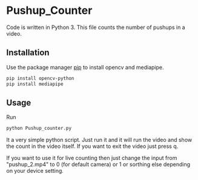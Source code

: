 # Pushup_Counter

Code is written in Python 3. This file counts the number of pushups in a video.

## Installation


Use the package manager [pip](https://pip.pypa.io/en/stable/) to install opencv and mediapipe.

```bash
pip install opencv-python
pip install mediapipe
```

## Usage

Run
``` bash
python Pushup_counter.py
```

It a very simple python script. Just run it and it will run the video and show the count in the video itself. If you want to exit the video just press q.

If you want to use it for live counting then just change the input from "pushup_2.mp4" to 0 (for default camera) or 1 or sorthing else depending on your device setting.
